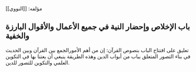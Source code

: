 مؤلفه: [[النووي]]

## باب الإخلاص وإحضار النية في جميع الأعمال والأقوال البارزة والخفية
تعليق على افتتاح الباب بنصوص القرآن: إن من أهم الأمورالجمع بين القرآن وبين الحديث في بناء التصور المتعلق بباب من أبواب الدين وهذه الطريقة ينبغي أن يعتنا بها في التكوين العلمي والتكوين للتصور للدين.
